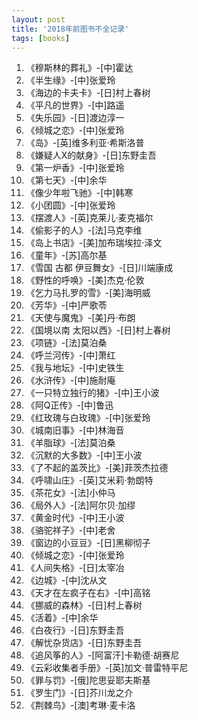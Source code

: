 ```yaml
---
layout: post
title: '2018年前图书不全记录'
tags: [books]
---
```


1. 《穆斯林的葬礼》-[中]霍达
2. 《半生缘》-[中]张爱玲
3. 《海边的卡夫卡》-[日]村上春树
4. 《平凡的世界》-[中]路遥
5. 《失乐园》-[日]渡边淳一
6. 《倾城之恋》-[中]张爱玲
7. 《岛》-[英]维多利亚·希斯洛普
8. 《嫌疑人X的献身》-[日]东野圭吾
9. 《第一炉香》-[中]张爱玲
10. 《第七天》-[中]余华
11. 《像少年啦飞驰》-[中]韩寒
12. 《小团圆》-[中]张爱玲
13. 《摆渡人》-[英]克莱儿·麦克福尔
14. 《偷影子的人》-[法]马克李维
15. 《岛上书店》-[美]加布瑞埃拉·泽文
16. 《童年》-[苏]高尔基
17. 《雪国 古都 伊豆舞女》-[日]川端康成
18. 《野性的呼唤》-[美]杰克·伦敦
19. 《乞力马扎罗的雪》-[美]海明威
20. 《芳华》-[中]严歌苓
21. 《天使与魔鬼》-[美]丹·布朗
22. 《国境以南 太阳以西》-[日]村上春树
23. 《项链》-[法]莫泊桑
24. 《呼兰河传》-[中]萧红
25. 《我与地坛》-[中]史铁生
26. 《水浒传》-[中]施耐庵
27. 《一只特立独行的猪》-[中]王小波
28. 《阿Q正传》-[中]鲁迅
29. 《红玫瑰与白玫瑰》-[中]张爱玲
30. 《城南旧事》-[中]林海音
31. 《羊脂球》-[法]莫泊桑
32. 《沉默的大多数》-[中]王小波
33. 《了不起的盖茨比》-[美]菲茨杰拉德
34. 《呼啸山庄》-[英]艾米莉·勃朗特
35. 《茶花女》-[法]小仲马
36. 《局外人》-[法]阿尔贝·加缪
37. 《黄金时代》-[中]王小波
38. 《骆驼祥子》-[中]老舍
39. 《窗边的小豆豆》-[日]黑柳彻子
40. 《倾城之恋》-[中]张爱玲
41. 《人间失格》-[日]太宰冶
42. 《边城》-[中]沈从文
43. 《天才在左疯子在右》-[中]高铭
44. 《挪威的森林》-[日]村上春树
45. 《活着》-[中]余华
46. 《白夜行》-[日]东野圭吾
47. 《解忧杂货店》-[日]东野圭吾
48. 《追风筝的人》-[阿富汗]卡勒德·胡赛尼
49. 《云彩收集者手册》-[英]加文·普雷特平尼
50. 《罪与罚》-[俄]陀思妥耶夫斯基
51. 《罗生门》-[日]芥川龙之介
52. 《荆棘鸟》-[澳]考琳·麦卡洛